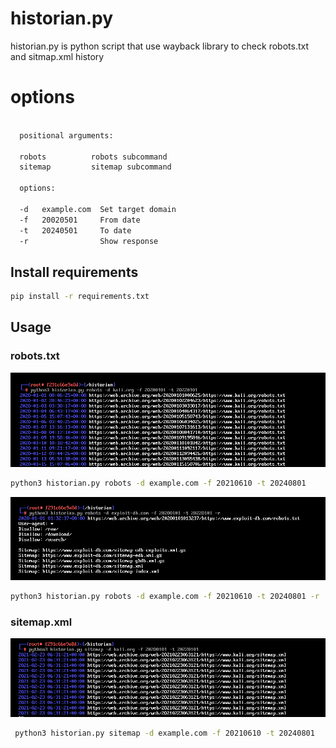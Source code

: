 # historian.py
historian.py is python script that use wayback library to check robots.txt and sitmap.xml history

# options
```bash

  positional arguments:

  robots          robots subcommand
  sitemap         sitemap subcommand
  
  options:
  
  -d   example.com  Set target domain
  -f   20020501     From date
  -t   20240501     To date
  -r                Show response
```
## Install requirements 
 ```bash
 pip install -r requirements.txt
 ```
## Usage
### robots.txt
![Drag Racing](output/output1.png)

 ```bash
 python3 historian.py robots -d example.com -f 20210610 -t 20240801
 ```
![Drag Racing](output/output2.png)
 ```bash
 python3 historian.py robots -d example.com -f 20210610 -t 20240801 -r
 ```


### sitemap.xml
![Drag Racing](output/output3.png)
```bash
 python3 historian.py sitemap -d example.com -f 20210610 -t 20240801
```

